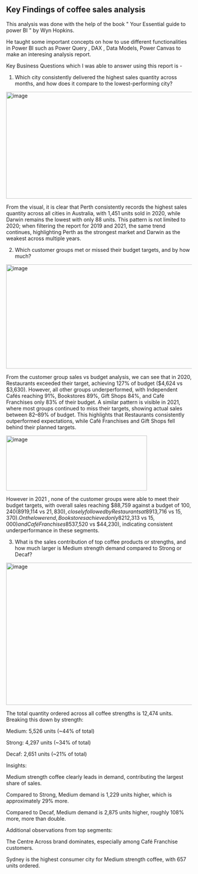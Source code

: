 ## Key Findings of coffee sales analysis ##

This analysis was done with the help of the book " Your Essential guide to power BI " by Wyn Hopkins.

He taught some important concepts on how to use different functionalities in Power BI such as Power Query , DAX , Data Models, Power Canvas to make an interesing analysis report. 

Key Business Questions which I was able to answer using this report is - 

1) Which city consistently delivered the highest sales quantity across months, and how does it compare to the lowest-performing city?

<img width="1036" height="289" alt="image" src="https://github.com/user-attachments/assets/cc7222c5-3fe5-4aed-be33-793fc1bf6dc4" />

From the visual, it is clear that Perth consistently records the highest sales quantity across all cities in Australia, with 1,451 units sold in 2020, while Darwin remains the lowest with only 88 units. This pattern is not limited to 2020; when filtering the report for 2019 and 2021, the same trend continues, highlighting Perth as the strongest market and Darwin as the weakest across multiple years.

2) Which customer groups met or missed their budget targets, and by how much?

<img width="968" height="282" alt="image" src="https://github.com/user-attachments/assets/55165007-6c75-4fbb-adc9-e74fd53ef7d6" />

From the customer group sales vs budget analysis, we can see that in 2020, Restaurants exceeded their target, achieving 127% of budget ($4,624 vs $3,630). However, all other groups underperformed, with Independent Cafés reaching 91%, Bookstores 89%, Gift Shops 84%, and Café Franchises only 83% of their budget. A similar pattern is visible in 2021, where most groups continued to miss their targets, showing actual sales between 82–89% of budget. This highlights that Restaurants consistently outperformed expectations, while Café Franchises and Gift Shops fell behind their planned targets.

<img width="382" height="149" alt="image" src="https://github.com/user-attachments/assets/aad3cb0b-81da-46f6-b950-7020ae5718a8" />

However in 2021 , none of the customer groups were able to meet their budget targets, with overall sales reaching $88,759 against a budget of $100,240 (89%). Among the groups, Independent Cafés performed best at 88% of budget ($19,114 vs $21,830), closely followed by Restaurants at 89% ($13,716 vs $15,370). On the lower end, Bookstores achieved only 82% ($12,313 vs $15,000) and Café Franchises 85% ($37,520 vs $44,230), indicating consistent underperformance in these segments.

3) What is the sales contribution of top coffee products or strengths, and how much larger is Medium strength demand compared to Strong or Decaf?

<img width="859" height="385" alt="image" src="https://github.com/user-attachments/assets/e4f0747f-93aa-45af-a60c-7de795d30683" />

The total quantity ordered across all coffee strengths is 12,474 units. Breaking this down by strength:

Medium: 5,526 units (~44% of total)

Strong: 4,297 units (~34% of total)

Decaf: 2,651 units (~21% of total)

Insights:

Medium strength coffee clearly leads in demand, contributing the largest share of sales.

Compared to Strong, Medium demand is 1,229 units higher, which is approximately 29% more.

Compared to Decaf, Medium demand is 2,875 units higher, roughly 108% more, more than double.

Additional observations from top segments:

The Centre Across brand dominates, especially among Café Franchise customers.

Sydney is the highest consumer city for Medium strength coffee, with 657 units ordered.




